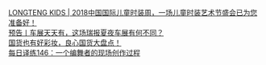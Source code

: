   
[LONGTENG KIDS | 2018中国国际儿童时装周，一场儿童时装艺术节盛会已为您准备好！](http://www.dianyue.me/archives/041/qpl0ggxrpcmu0p96/)  
[预告丨车展天天有，这场瑞报夏夜车展有何不同？](http://www.dianyue.me/archives/701/nqyzg7qgm7i5m1of/)  
[国货也有好彩妆，良心国货大盘点！](http://www.dianyue.me/archives/224/2ducl1e8le6352gv/)  
[每日译练146：一个编舞者的现场创作过程](http://www.dianyue.me/archives/867/fui1zww01ahyho2c/)